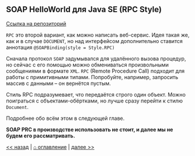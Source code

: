 ## SOAP HelloWorld для Java SE (RPC Style)

[Ссылка на репозиторий](../soap-java-se-rpc)

`RPC` это второй вариант, как можно написать веб-сервис. Идея такая же, как и в случае `DOCUMENT`, но над интерфейсом дополнительно ставится аннотация `@SOAPBinding(style = Style.RPC)`

Сначала протокол `SOAP` задумывался для удалённого вызова процедур, но сейчас с его помощью можно обмениваться произвольными сообщениями в формате `XML`. 
`RPC` (Remote Procedure Call) подходит для работы с примитивными типами. Попробуйте, например, запросить массив с данными – он вернётся пустым.

Стиль RPC подразумевает, что передаётся  строго один объект. Можно поиграться с объектами-обёртками, но лучше сразу перейти к стилю `Document`.

Подробнее обо всём этом в следующей главе. 

**SOAP PRC в производстве использовать не стоит, и далее мы не будем его рассматривать.**

[<< назад](chapter-2.md) | [⌂ оглавление](../README.md) | [далее >>](chapter-3.5.md)